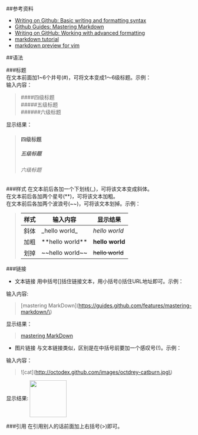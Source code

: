 ##参考资料

* [Writing on Github: Basic writing and formatting syntax](https://help.github.com/articles/basic-writing-and-formatting-syntax/)
* [Github Guides: Mastering Markdown](https://guides.github.com/features/mastering-markdown/)
* [Writing on GitHub: Working with advanced formatting](https://help.github.com/articles/working-with-advanced-formatting/)
* [markdown tutorial](http://www.markdowntutorial.com/)
* [markdown preview for vim](https://github.com/iamcco/markdown-preview.vim)

##语法

###标题  
在文本前面加1~6个井号(#)，可将文本变成1～6级标题。示例：  
输入内容：
>\#\#\#\#四级标题  
>\#\#\#\#\#五级标题  
>\#\#\#\#\#\#六级标题

显示结果：
>#### 四级标题 
>##### 五级标题 
>###### 六级标题 

###样式
在文本前后各加一个下划线(\_)，可将该文本变成斜体。  
在文本前后各加两个星号(\*\*)，可将该文本加粗。  
在文本前后各加两个波浪号(\~\~)，可将该文本划掉。示例：

>样式 | 输入内容 | 显示结果
>---- | -------- | --------
>斜体 | \_hello world\_ | _hello world_
>加粗 | \*\*hello world\*\* | **hello world**
>划掉 | \~\~hello world\~\~ | ~~hello world~~

###链接
* 文本链接
用中括号[]括住链接文本，用小括号()括住URL地址即可。示例：

输入内容:
>\[mastering MarkDown\]\(https://guides.github.com/features/mastering-markdown/\) 

显示结果：
>[mastering MarkDown](https://guides.github.com/features/mastering-markdown/)

* 图片链接
与文本链接类似，区别是在中括号前要加一个感叹号(!)。示例：

输入内容： 
>\!\[cat\]\(http://octodex.github.com/images/octdrey-catburn.jpg\) 

显示结果:
<img src="http://octodex.github.com/images/octdrey-catburn.jpg" width=100 height=100 align=center />

###引用
在引用别人的话前面加上右括号(>)即可。
